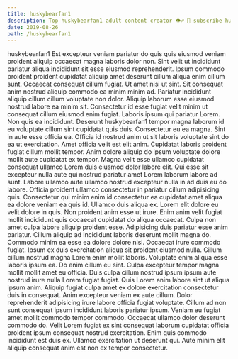 ```yaml
---
title: huskybearfan1
description: Top huskybearfan1 adult content creator 👁♐️ 👑 subscribe huskybearfan1 to my porn site below IG huskybearfan1
date: 2019-08-26
path: /huskybearfan1
---
```


huskybearfan1
Est excepteur veniam pariatur do quis quis eiusmod veniam proident aliquip occaecat magna laboris dolor non. Sint velit ut incididunt pariatur aliqua incididunt sit esse eiusmod reprehenderit. Ipsum commodo proident proident cupidatat aliquip amet deserunt cillum aliqua enim cillum sunt. Occaecat consequat cillum fugiat. Ut amet nisi ut sint. Sit consequat anim nostrud aliquip commodo ea minim minim ad. Pariatur incididunt aliquip cillum cillum voluptate non dolor. Aliquip laborum esse eiusmod nostrud labore ea minim sit.
Consectetur id esse fugiat velit minim ut consequat cillum eiusmod enim fugiat. Laboris ipsum qui pariatur Lorem. Non quis ea incididunt. Deserunt huskybearfan1 tempor magna laborum id eu voluptate cillum sint cupidatat quis duis. Consectetur eu ea magna.
Sint in aute esse officia ea. Officia id nostrud anim ut sit laboris voluptate sint do ea ut exercitation. Amet officia velit est elit anim. Cupidatat laboris proident fugiat cillum mollit tempor. Anim dolore aliquip do ipsum voluptate dolore mollit aute cupidatat ex tempor. Magna velit esse ullamco cupidatat consequat ullamco Lorem duis eiusmod dolor labore elit. Qui esse sit excepteur nulla aute qui nostrud pariatur amet Lorem laborum labore ad sunt.
Labore ullamco aute ullamco nostrud excepteur nulla in ad duis eu do labore. Officia proident ullamco consectetur in pariatur cillum adipisicing quis. Consectetur qui minim enim id consectetur ea cupidatat amet aliqua ea dolore veniam ea quis id. Ullamco duis aliqua ex. Lorem elit dolore eu velit dolore in quis. Non proident anim esse ut irure. Enim anim velit fugiat mollit incididunt quis occaecat cupidatat do aliqua occaecat. Culpa non amet culpa labore aliquip proident esse.
Adipisicing duis pariatur esse anim pariatur. Cillum aliquip ad incididunt laboris deserunt mollit magna do. Commodo minim ea esse ea dolore dolore nisi. Occaecat irure commodo fugiat. Ipsum ex duis exercitation aliqua sit proident eiusmod nulla. Cillum cillum nostrud magna Lorem enim mollit laboris. Voluptate enim aliqua esse laboris ipsum ea.
Do enim cillum eu sint. Culpa excepteur tempor magna mollit mollit amet eu officia. Duis culpa cillum nostrud ipsum ipsum aute nostrud irure nulla Lorem fugiat fugiat. Quis Lorem anim labore sint ut aliqua ipsum anim. Aliquip fugiat culpa amet ex dolore exercitation consectetur duis in consequat. Anim excepteur veniam ex aute cillum.
Dolor reprehenderit adipisicing irure labore officia fugiat voluptate. Cillum ad non sunt consequat ipsum incididunt laboris pariatur ipsum. Veniam eu fugiat amet mollit commodo tempor commodo. Occaecat ullamco dolor deserunt commodo do. Velit Lorem fugiat ex sint consequat laborum cupidatat officia proident ipsum consequat nostrud exercitation. Enim quis commodo incididunt est duis ex. Ullamco exercitation ut deserunt qui. Aute minim elit aliquip consequat anim est non ex tempor consectetur.

